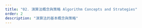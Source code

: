 ```yaml
---
title: "02. 演算法概念與策略 Algorithm Concepts and Strategies"
order: 2
description: "演算法的基本概念與策略"
---
```


